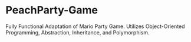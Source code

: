 # PeachParty-Game
Fully Functional Adaptation of Mario Party Game.
Utilizes Object-Oriented Programming, Abstraction, Inheritance, and Polymorphism.

